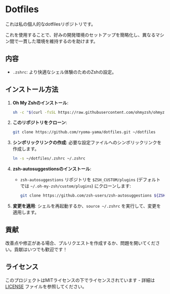 # Dotfiles

これは私の個人的なdotfilesリポジトリです。

これを使用することで、好みの開発環境のセットアップを簡略化し、異なるマシン間で一貫した環境を維持するのを助けます。

## 内容

- `.zshrc`: より快適なシェル体験のためのZshの設定。

## インストール方法

1. **Oh My Zshのインストール**:
   ```bash
   sh -c "$(curl -fsSL https://raw.githubusercontent.com/ohmyzsh/ohmyzsh/master/tools/install.sh)"
   ```

2. **このリポジトリをクローン**:
   ```bash
   git clone https://github.com/ryoma-yama/dotfiles.git ~/dotfiles
   ```

3. **シンボリックリンクの作成**:
   必要な設定ファイルへのシンボリックリンクを作成します。
   ```bash
   ln -s ~/dotfiles/.zshrc ~/.zshrc
   ```

4. **zsh-autosuggestionsのインストール**:
   - `zsh-autosuggestions` リポジトリを `$ZSH_CUSTOM/plugins` (デフォルトでは `~/.oh-my-zsh/custom/plugins`) にクローンします:
     ```bash
     git clone https://github.com/zsh-users/zsh-autosuggestions ${ZSH_CUSTOM:-~/.oh-my-zsh/custom}/plugins/zsh-autosuggestions
     ```

5. **変更を適用**:
   シェルを再起動するか、`source ~/.zshrc` を実行して、変更を適用します。

## 貢献

改善点や修正がある場合、プルリクエストを作成するか、問題を開いてください。貢献はいつでも歓迎です！

## ライセンス

このプロジェクトはMITライセンスの下でライセンスされています - 詳細は [LICENSE](LICENSE) ファイルを参照してください。
